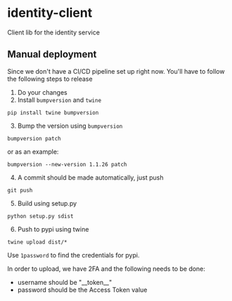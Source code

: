 # identity-client
Client lib for the identity service


## Manual deployment
Since we don't have a CI/CD pipeline set up right now. You'll have to follow the following steps to release

1. Do your changes
2. Install `bumpversion` and `twine`
```
pip install twine bumpversion
```
3. Bump the version using `bumpversion`
```
bumpversion patch
```
or as an example:
```
bumpversion --new-version 1.1.26 patch
```
4. A commit should be made automatically, just push
```
git push
```
5. Build using setup.py
```
python setup.py sdist
```
6. Push to pypi using twine
```
twine upload dist/*
```
Use `1password` to find the credentials for pypi.

In order to upload, we have 2FA and the following needs to be done:
- username should be "\_\_token__"
- password should be the Access Token value